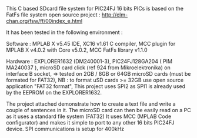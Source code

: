This C based SDcard file system for PIC24FJ 16 bits PICs is based on the FatFs file system open source project : http://elm-chan.org/fsw/ff/00index_e.html

It has been tested in the following environment :

Software : 
MPLAB X v5.45 IDE, 
XC16 v1.61 C compiler,
MCC plugin for MPLAB X v4.0.2 with Core v5.0.2,
MCC FatFs library v1.1.0

Hardware :
EXPLORER1632 (DM240001-3),
PIC24FJ128GA204  ( PIM MA240037 ),
microSD card click (ref 924 from Mikroelektronika) on interface B socket,
=> tested on 2GB / 8GB or 64GB microSD cards (must be formated for FAT32),
NB : to format uSD cards >= 32GB use open source application "FAT32 format",
This project uses SPI2 as SPI1 is already used by the EEPROM on the EXPLORER1632.
 
The project attached demonstrate how to create a text file and write a couple of sentences in it. The microSD card can then be easily read on a PC as it uses a standard file system (FAT32) It uses MCC (MPLAB Code configurator) and makes it simple to port to any other 16 bits PIC24FJ device. SPI communications is setup for 400kHz
